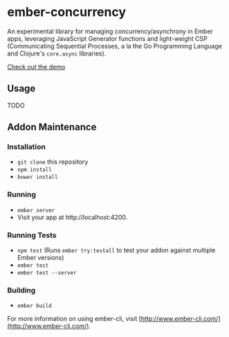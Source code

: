 # ember-concurrency

An experimental library for managing concurrency/asynchrony in Ember
apps, leveraging JavaScript Generator functions and light-weight CSP
(Communicating Sequential Processes, a la the Go Programming Language
and Clojure's `core.async` libraries).

[Check out the demo](http://machty.s3.amazonaws.com/ember-concurrency2/index.html)

## Usage

TODO

## Addon Maintenance

### Installation

* `git clone` this repository
* `npm install`
* `bower install`

### Running

* `ember server`
* Visit your app at http://localhost:4200.

### Running Tests

* `npm test` (Runs `ember try:testall` to test your addon against multiple Ember versions)
* `ember test`
* `ember test --server`

### Building

* `ember build`

For more information on using ember-cli, visit [http://www.ember-cli.com/](http://www.ember-cli.com/).
